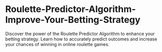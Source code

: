 # Roulette-Predictor-Algorithm-Improve-Your-Betting-Strategy
Discover the power of the Roulette Predictor Algorithm to enhance your betting strategy. Learn how to accurately predict outcomes and increase your chances of winning in online roulette games.
